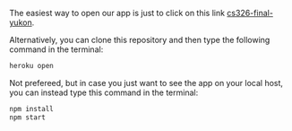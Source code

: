 
The easiest way to open our app is just to click on this link [cs326-final-yukon](https://cs326-final-yukon.herokuapp.com/).

Alternatively, you can clone this repository and then type the following command in the terminal: 

```bash
heroku open
```

Not prefereed, but in case you just want to see the app on your local host, you can instead type this command in the terminal:

```bash
npm install
npm start
```
